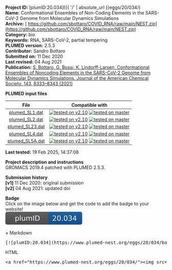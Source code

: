 **Project ID:** [plumID:20.034]({{ '/' | absolute_url }}eggs/20/034/)  
**Name:**  Conformational Ensembles of Non-Coding Elements in the SARS-CoV-2 Genome from Molecular Dynamics Simulations  
**Archive:** [ https://github.com/sbottaro/COVID_RNA/raw/main/NEST.zip](https://github.com/sbottaro/COVID_RNA/raw/main/NEST.zip)  
**Category:**  bio  
**Keywords:**  RNA, SARS-CoV-2, partial tempering  
**PLUMED version:**  2.5.3  
**Contributor:**  Sandro Bottaro  
**Submitted on:** 11 Dec 2020  
**Last revised:** 04 Aug 2021  
**Publication:** [S. Bottaro, G. Bussi, K. Lindorff-Larsen, Conformational Ensembles of Noncoding Elements in the SARS-CoV-2 Genome from Molecular Dynamics Simulations. Journal of the American Chemical Society. 143, 8333–8343 (2021)](http://dx.doi.org/10.1021/jacs.1c01094)  
  
**PLUMED input files**  
  
| File     | Compatible with |  
|:--------:|:--------:|  
| [plumed_SL1.dat](./data/plumed_SL1.dat.md) |  [![tested on v2.10](https://img.shields.io/badge/v2.10-passing-green.svg)](data/plumed_SL1.dat.plumed.stderr) [![tested on master](https://img.shields.io/badge/master-passing-green.svg)](data/plumed_SL1.dat.plumed_master.stderr) |  
| [plumed_SL2.dat](./data/plumed_SL2.dat.md) |  [![tested on v2.10](https://img.shields.io/badge/v2.10-passing-green.svg)](data/plumed_SL2.dat.plumed.stderr) [![tested on master](https://img.shields.io/badge/master-passing-green.svg)](data/plumed_SL2.dat.plumed_master.stderr) |  
| [plumed_SL23.dat](./data/plumed_SL23.dat.md) |  [![tested on v2.10](https://img.shields.io/badge/v2.10-passing-green.svg)](data/plumed_SL23.dat.plumed.stderr) [![tested on master](https://img.shields.io/badge/master-passing-green.svg)](data/plumed_SL23.dat.plumed_master.stderr) |  
| [plumed_SL4.dat](./data/plumed_SL4.dat.md) |  [![tested on v2.10](https://img.shields.io/badge/v2.10-passing-green.svg)](data/plumed_SL4.dat.plumed.stderr) [![tested on master](https://img.shields.io/badge/master-passing-green.svg)](data/plumed_SL4.dat.plumed_master.stderr) |  
| [plumed_SL5A.dat](./data/plumed_SL5A.dat.md) |  [![tested on v2.10](https://img.shields.io/badge/v2.10-passing-green.svg)](data/plumed_SL5A.dat.plumed.stderr) [![tested on master](https://img.shields.io/badge/master-passing-green.svg)](data/plumed_SL5A.dat.plumed_master.stderr) |  
  
**Last tested:**  19 Feb 2025, 14:37:08
  
**Project description and instructions**  
GROMACS 2019.4 patched with PLUMED 2.5.3. 

  
**Submission history**  
**[v1]** 11 Dec 2020: original submission  
**[v2]** 04 Aug 2021: updated doi  
  
**Badge**  
Click on the image below and get the code to add the badge to your website!  
<img src="./badge.svg" alt="plumeDnest:20.034" id="myBtn" class="badge">
<div id="myModal" class="modal">
  <div class="modal-content">
    <span class="close">&times;</span>
    Markdown<pre>[![plumID:20.034](https://www.plumed-nest.org/eggs/20/034/badge.svg)](https://www.plumed-nest.org/eggs/20/034/)</pre>
    HTML<pre>&lt;a href="https://www.plumed-nest.org/eggs/20/034/"&gt;&lt;img src="https://www.plumed-nest.org/eggs/20/034/badge.svg" alt="plumID:20.034"&gt;&lt;/a&gt;</pre>
  </div>
</div>
